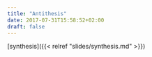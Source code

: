 ```yaml
---
title: "Antithesis"
date: 2017-07-31T15:58:52+02:00
draft: false
---
```

[synthesis]({{< relref "slides/synthesis.md" >}})
